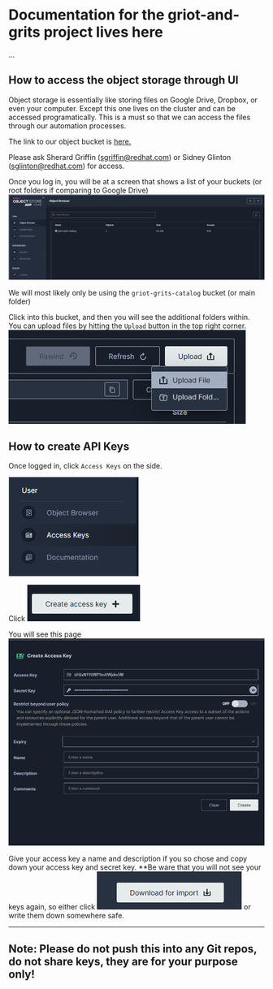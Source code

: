 # Documentation for the griot-and-grits project lives here

...

## How to access the object storage through UI
Object storage is essentially like storing files on Google Drive, Dropbox, or even your computer. Except this one lives on the cluster and can be accessed programatically. This is a must so that we can access the files through our automation processes. 

The link to our object bucket is [here.](https://docs.google.com/document/d/13xZcWiSxArTcZDFHFsGuKeUelLZrV7RPO9xxu0UDaRU/edit?usp=drive_link)

Please ask Sherard Griffin (sgriffin@redhat.com) or Sidney Glinton (sglinton@redhat.com) for access.

Once you log in, you will be at a screen that shows a list of your buckets (or root folders if comparing to Google Drive)
![alt text](images/minio/image.png)


We will most likely only be using the `griot-grits-catalog` bucket (or main folder)

Click into this bucket, and then you will see the additional folders within. You can upload files by hitting the `Upload` button in the top right corner.
![alt text](images/minio/image-1.png)


## How to create API Keys
Once logged in, click `Access Keys` on the side.

![alt text](images/minio/image-2.png)

Click ![alt text](images/minio/image-3.png)

You will see this page
![alt text](images/minio/image-4.png)

Give your access key a name and description if you so chose and copy down your access key and secret key. **Be ware that you will not see your keys again, so either click ![alt text](images/minio/image-5.png)
or write them down somewhere safe.

---
## Note: Please do not push this into any Git repos, do not share keys, they are for your purpose only!
